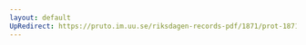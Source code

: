 ```yaml
---
layout: default
UpRedirect: https://pruto.im.uu.se/riksdagen-records-pdf/1871/prot-1871--ak--408.pdf
---
```

